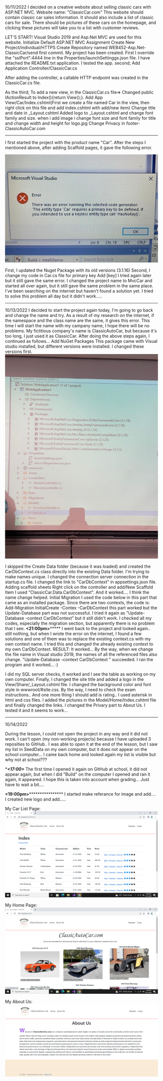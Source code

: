 ﻿10/11/2022
I decided on a creative website about selling classic cars with ASP.NET MVC.
Website name: "ClassicCar.com"
This website should contain classic car sales information.
It should also include a list of classic cars for sale.
There should be pictures of these cars on the homepage, and clicking these pictures will take you to a list with customer reviews.

LET'S START!
Visual Studio 2019 and Asp.Net MVC are used for this website.
Initialize Default ASP.NET MVC Assignment
Create New Project/individual/HTTPS
Create Repository named WEB452-Asp.Net-ClassicCar/send first commit.
My project has been created.
First I override the "sslPort":4444 line in the Properties/launchSettinggs.json file.
I have attached the README.txt application.
I tested the app.
second;
Add Application Controller/ClassicCar.cs

After adding the controller, a callable HTTP endpoint was created in the ClassicCar.cs file.

As the third;
To add a new view, in the ClassicCar.cs file=>
Changed public IActionResult to Index(){return View();}.
Add App View/Car/Index.cshtml(First we create a file named Car in the view, then right click on this file and add index.cshtml with add/new item)
Change title and date in _Layout.cshtml
Added logo to _Layout.cshtml and change font family and size.
when i add image i change font size and font family for title and change width and height for logo.jpg
Change Privacy in footer-ClassicAutoCar.com
*****************************************************************************************************************
I first started the project with the product name "Car". After the steps I mentioned above, after adding Scaffold pages, it gave the following error.

![error](https://github.com/KaderBozkurt/WEB452-Asp.Net-ClassicCar/blob/master/wwwroot/img/error.jpeg)







First, I updated the Nuget Package with its old versions (3.1.16)
Second, I change my code in Car.cs file for primary key
Add [key]
I tried again later but it still gave the same error. I changed the project name to MvcCar and started all over again, but it still gave the same problem in the same place.
I've been searching on the internet but haven't found a solution yet. I tried to solve this problem all day but it didn't work.....
****************************************************************************************************************************************************
10/13/2022
I decided to start the project again today, I'm going to go back and change the name and try. 
As a result of my research on the internet, if the namespace and the class name are the same, it gives this error. 
This time I will start the name with my campany name, I hope there will be no problems.
My fictitious company's name is ClassicAutoCar, but because it's too long, I just used it as ClassicCar.
After doing the above steps again, I continued as follows...
Add NuGet Packages
This package came with Visual studio installed, but different versions were installed. I changed these versions first.
![packet](https://github.com/KaderBozkurt/WEB452-Asp.Net-ClassicCar/blob/master/wwwroot/img/pac.jpeg)

I skipped the Create Data folder (because it was loaded) and created the CarDbContext.cs class directly into the existing Data folder. I'm trying to make names unique.
I changed the connection server connection in the startup.cs file.
I changed the link to "CarDbContext" in appsettings.json file.
Adding scaffold sheets
Right click on the controller and add/New Scaffold Item
I used "ClassicCar.Data.CarDbContext".
And it worked....
I think the name change helped.
Initial Migration
I used the code below in this part that came as an installed package.
Since there are two contexts, the code is:
Add-Migration InitialCreate -Contex -CarDbContext
this part worked but the Update-Database part was not successful.
I tried it again as "Update-Database -context CarDbContext" but it still didn't work.
I checked all my codes, especially the migration section, but apparently there is no problem that I see.
******************<21:00pm>***********************
I went back to the project and looked again..
still nothing, but when I wrote the error on the internet, I found a few solutions and one of them was to replace the existing context.cs with my own context name. I tried this and changed the already existing context to my own CarDbContext.
RESULT: It worked... By the way, when we change the file name in Visual studio 2019, the names of all the referenced files also change.
"Update-Database -context CarDbContext " succeeded.
I ran the program and it worked... :)

I did my SQL server checks, it worked and I see the table as working on my own computer.
Finally, I changed the site title and added a logo in the View/Share/_Layout.cshtml file.
I changed the background color and font style in wwwroot/#site.css. By the way, I need to check the exam instructions..
And one more thing I should add is rating..
I used asterisk in html and css files.
I added the pictures in the Model/Home/Index.cshtml file and finally changed the links. I changed the Privary part to About Us.
I tested it and it seems to work...
*********************************************************************************************************************************************
10/14/2022

During the lesson, I could not open the project in any way and it did not work. I can't open (my non-working projects) because I have uploaded 3 reposities to GitHub..
I was able to open it at the end of the lesson, but I saw my list in SeedData on my own computer, but it does not appear on the school computer...
I came back home and looked again my list is visible but why not at school???

******************<17:00>*****************
The first time I opened it again on GitHub at school, it did not appear again, but when I did "Build" on the computer I opened and ran it again, it appeared. I hope this is taken into account when grading...
Just have to wait a bit....

******************<19:00pm>**********************************
I started make referance for image and add....
I created new logo and add.....

My Car List Page:
![list](https://github.com/KaderBozkurt/WEB452-Asp.Net-ClassicCar/blob/master/wwwroot/img/list.png)


My Home Page:
![home](https://github.com/KaderBozkurt/WEB452-Asp.Net-ClassicCar/blob/master/wwwroot/img/home.png)


My About Us:
![About](https://github.com/KaderBozkurt/WEB452-Asp.Net-ClassicCar/blob/master/wwwroot/img/about.png)

